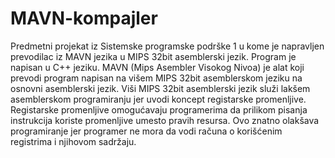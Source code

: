 # MAVN-kompajler
Predmetni projekat iz Sistemske programske podrške 1 u kome je napravljen prevodilac iz MAVN jezika u MIPS 32bit asemblerski jezik. Program je napisan u C++ jeziku.
MAVN (Mips Asembler Visokog Nivoa) je alat koji prevodi program napisan na višem MIPS 32bit asemblerskom jeziku na osnovni asemblerski jezik. Viši MIPS 32bit asemblerski jezik služi lakšem asemblerskom programiranju jer uvodi koncept registarske promenljive. Registarske promenljive omogućavaju programerima da prilikom pisanja instrukcija koriste promenljive umesto pravih resursa. Ovo znatno olakšava programiranje jer programer ne mora da vodi računa o korišćenim registrima i njihovom sadržaju.
